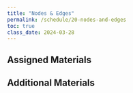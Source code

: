 ```yaml
---
title: "Nodes & Edges"
permalink: /schedule/20-nodes-and-edges
toc: true
class_date: 2024-03-28
---
```


## Assigned Materials

## Additional Materials